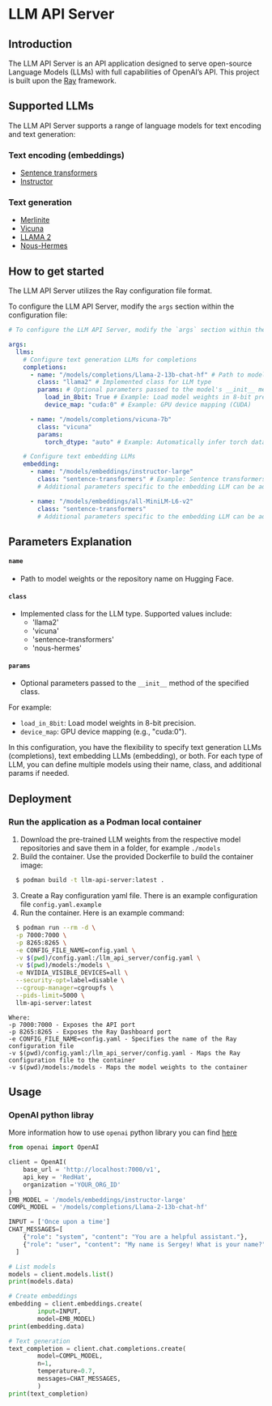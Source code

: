 # LLM API Server

## Introduction
The LLM API Server is an API application designed to serve open-source  Language Models (LLMs) with full capabilities of OpenAI’s API.
This project is built upon the [Ray](https://docs.ray.io/) framework.

## Supported LLMs
The LLM API Server supports a range of language models for text encoding and text generation:
### Text encoding (embeddings)
- [Sentence transformers](https://huggingface.co/sentence-transformers)
- [Instructor](https://huggingface.co/hkunlp/instructor-large)

### Text generation
- [Merlinite](https://huggingface.co/ibm/merlinite-7b)
- [Vicuna](https://huggingface.co/lmsys)
- [LLAMA 2](https://huggingface.co/meta-llama)
- [Nous-Hermes](https://huggingface.co/NousResearch/Nous-Hermes-Llama2-13b)

## How to get started
The LLM API Server utilizes the Ray configuration file format.

To configure the LLM API Server, modify the `args` section within the configuration file:

```yaml
# To configure the LLM API Server, modify the `args` section within the configuration file:

args:
  llms:
    # Configure text generation LLMs for completions
    completions:
      - name: "/models/completions/Llama-2-13b-chat-hf" # Path to model weights
        class: "llama2" # Implemented class for LLM type
        params: # Optional parameters passed to the model's __init__ method
          load_in_8bit: True # Example: Load model weights in 8-bit precision
          device_map: "cuda:0" # Example: GPU device mapping (CUDA)

      - name: "/models/completions/vicuna-7b"
        class: "vicuna"
        params:
          torch_dtype: "auto" # Example: Automatically infer torch data type

    # Configure text embedding LLMs
    embedding:
      - name: "/models/embeddings/instructor-large"
        class: "sentence-transformers" # Example: Sentence transformers for embedding
        # Additional parameters specific to the embedding LLM can be added here

      - name: "/models/embeddings/all-MiniLM-L6-v2"
        class: "sentence-transformers"
        # Additional parameters specific to the embedding LLM can be added here
```

Parameters Explanation
----------------------

#### `name`

*   Path to model weights or the repository name on Hugging Face.

#### `class`

*   Implemented class for the LLM type. Supported values include:
    *   'llama2'
    *   'vicuna'
    *   'sentence-transformers'
    *   'nous-hermes'

#### `params`

*   Optional parameters passed to the `__init__` method of the specified class.

  For example:

  *   `load_in_8bit`: Load model weights in 8-bit precision.
  *   `device_map`: GPU device mapping (e.g., "cuda:0").

In this configuration, you have the flexibility to specify text generation LLMs (completions), text embedding LLMs (embedding), or both. For each type of LLM, you can define multiple models using their name, class, and additional params if needed.

## Deployment

### Run the application as a Podman local container

 1. Download the pre-trained LLM weights from the respective model repositories and save them in a folder, for example `./models`
 2. Build the container.
    Use the provided Dockerfile to build the container image:
  ```bash
    $ podman build -t llm-api-server:latest .
  ```
3. Create a Ray configuration yaml file. There is an example configuration file `config.yaml.example`
4. Run the container. Here is an example command:
  ```bash
    $ podman run --rm -d \
    -p 7000:7000 \
    -p 8265:8265 \
    -e CONFIG_FILE_NAME=config.yaml \
    -v $(pwd)/config.yaml:/llm_api_server/config.yaml \
    -v $(pwd)/models:/models \
    -e NVIDIA_VISIBLE_DEVICES=all \
    --security-opt=label=disable \
    --cgroup-manager=cgroupfs \
    --pids-limit=5000 \
    llm-api-server:latest
  ```
  ```
  Where:
  -p 7000:7000 - Exposes the API port
  -p 8265:8265 - Exposes the Ray Dashboard port
  -e CONFIG_FILE_NAME=config.yaml - Specifies the name of the Ray configuration file
  -v $(pwd)/config.yaml:/llm_api_server/config.yaml - Maps the Ray configuration file to the container
  -v $(pwd)/models:/models - Maps the model weights to the container
  ```
## Usage
### OpenAI python libray
More information how to use `openai` python library you can find [here](https://github.com/openai/openai-python)
```python
from openai import OpenAI

client = OpenAI(
    base_url = 'http://localhost:7000/v1',
    api_key = 'RedHat',
    organization ='YOUR_ORG_ID'
)
EMB_MODEL = '/models/embeddings/instructor-large'
COMPL_MODEL = '/models/completions/Llama-2-13b-chat-hf'

INPUT = ['Once upon a time']
CHAT_MESSAGES=[
    {"role": "system", "content": "You are a helpful assistant."},
    {"role": "user", "content": "My name is Sergey! What is your name?"},
  ]

# List models
models = client.models.list()
print(models.data)

# Create embeddings
embedding = client.embeddings.create(
        input=INPUT,
        model=EMB_MODEL)
print(embedding.data)

# Text generation 
text_completion = client.chat.completions.create(
        model=COMPL_MODEL,
        n=1,
        temperature=0.7,
        messages=CHAT_MESSAGES,
        )
print(text_completion)
```